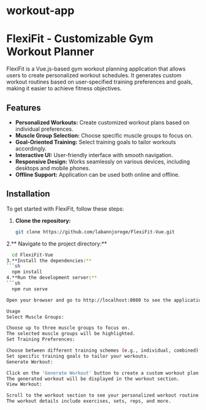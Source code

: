 # workout-app
# FlexiFit - Customizable Gym Workout Planner

FlexiFit is a Vue.js-based gym workout planning application that allows users to create personalized workout schedules. It generates custom workout routines based on user-specified training preferences and goals, making it easier to achieve fitness objectives.

## Features

- **Personalized Workouts:** Create customized workout plans based on individual preferences.
- **Muscle Group Selection:** Choose specific muscle groups to focus on.
- **Goal-Oriented Training:** Select training goals to tailor workouts accordingly.
- **Interactive UI:** User-friendly interface with smooth navigation.
- **Responsive Design:** Works seamlessly on various devices, including desktops and mobile phones.
- **Offline Support:** Application can be used both online and offline.

## Installation

To get started with FlexiFit, follow these steps:

1. **Clone the repository:**
   ```sh
   git clone https://github.com/labannjoroge/FlexiFit-Vue.git
2.** Navigate to the project directory:**
```sh
  cd FlexiFit-Vue
3.**Install the dependencies:**
```sh
  npm install
4.**Run the development server:**
```sh
  npm run serve

Open your browser and go to http://localhost:8080 to see the application in action.

Usage
Select Muscle Groups:

Choose up to three muscle groups to focus on.
The selected muscle groups will be highlighted.
Set Training Preferences:

Choose between different training schemes (e.g., individual, combined).
Set specific training goals to tailor your workouts.
Generate Workout:

Click on the 'Generate Workout' button to create a custom workout plan.
The generated workout will be displayed in the workout section.
View Workout:

Scroll to the workout section to see your personalized workout routine.
The workout details include exercises, sets, reps, and more.
